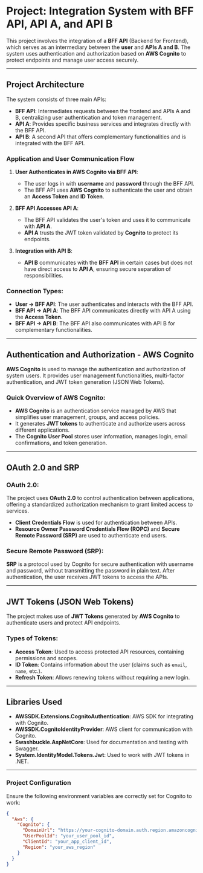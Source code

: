 ﻿# **Project: Integration System with BFF API, API A, and API B**

This project involves the integration of a **BFF API** (Backend for Frontend), which serves as an intermediary between the **user** and **APIs A and B**. The system uses authentication and authorization based on **AWS Cognito** to protect endpoints and manage user access securely.

---

## **Project Architecture**

The system consists of three main APIs:

- **BFF API**: Intermediates requests between the frontend and APIs A and B, centralizing user authentication and token management.
- **API A**: Provides specific business services and integrates directly with the BFF API.
- **API B**: A second API that offers complementary functionalities and is integrated with the BFF API.

### **Application and User Communication Flow**

1. **User Authenticates in AWS Cognito via BFF API**:
   - The user logs in with **username** and **password** through the BFF API.
   - The BFF API uses **AWS Cognito** to authenticate the user and obtain an **Access Token** and **ID Token**.

2. **BFF API Accesses API A**:
   - The BFF API validates the user's token and uses it to communicate with **API A**.
   - **API A** trusts the JWT token validated by **Cognito** to protect its endpoints.

3. **Integration with API B**:
   - **API B** communicates with the **BFF API** in certain cases but does not have direct access to **API A**, ensuring secure separation of responsibilities.

### **Connection Types**:

- **User → BFF API**: The user authenticates and interacts with the BFF API.
- **BFF API → API A**: The BFF API communicates directly with API A using the **Access Token**.
- **BFF API → API B**: The BFF API also communicates with API B for complementary functionalities.

---

## **Authentication and Authorization - AWS Cognito**

**AWS Cognito** is used to manage the authentication and authorization of system users. It provides user management functionalities, multi-factor authentication, and JWT token generation (JSON Web Tokens).

### **Quick Overview of AWS Cognito**:

- **AWS Cognito** is an authentication service managed by AWS that simplifies user management, groups, and access policies.
- It generates **JWT tokens** to authenticate and authorize users across different applications.
- The **Cognito User Pool** stores user information, manages login, email confirmations, and token generation.

---

## **OAuth 2.0 and SRP**

### **OAuth 2.0**:
The project uses **OAuth 2.0** to control authentication between applications, offering a standardized authorization mechanism to grant limited access to services.

- **Client Credentials Flow** is used for authentication between APIs.
- **Resource Owner Password Credentials Flow (ROPC)** and **Secure Remote Password (SRP)** are used to authenticate end users.

### **Secure Remote Password (SRP)**:
**SRP** is a protocol used by Cognito for secure authentication with username and password, without transmitting the password in plain text. After authentication, the user receives JWT tokens to access the APIs.

---

## **JWT Tokens (JSON Web Tokens)**

The project makes use of **JWT Tokens** generated by **AWS Cognito** to authenticate users and protect API endpoints.

### **Types of Tokens**:

- **Access Token**: Used to access protected API resources, containing permissions and scopes.
- **ID Token**: Contains information about the user (claims such as `email`, `name`, etc.).
- **Refresh Token**: Allows renewing tokens without requiring a new login.

---

## **Libraries Used**

- **AWSSDK.Extensions.CognitoAuthentication**: AWS SDK for integrating with Cognito.
- **AWSSDK.CognitoIdentityProvider**: AWS client for communication with Cognito.
- **Swashbuckle.AspNetCore**: Used for documentation and testing with Swagger.
- **System.IdentityModel.Tokens.Jwt**: Used to work with JWT tokens in .NET.

---

### **Project Configuration**

Ensure the following environment variables are correctly set for Cognito to work:

```json
{
  "Aws": {
    "Cognito": {
      "DomainUrl": "https://your-cognito-domain.auth.region.amazoncognito.com",
      "UserPoolId": "your_user_pool_id",
      "ClientId": "your_app_client_id",
      "Region": "your_aws_region"
    }
  }
}
